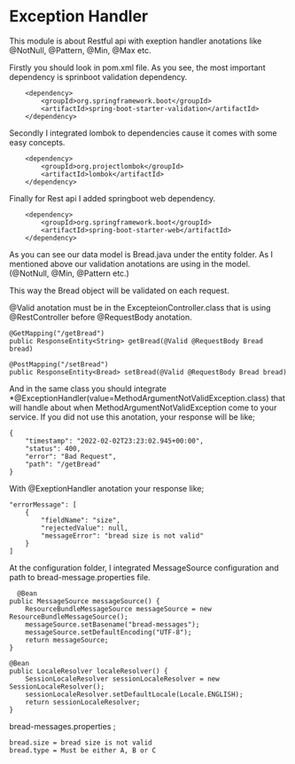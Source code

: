 # Exception Handler 

This module is  about Restful api with exeption handler anotations like @NotNull, @Pattern, @Min, @Max etc. 

Firstly you should look in pom.xml file. As you see, the most important dependency is sprinboot validation dependency. 

		<dependency>
			<groupId>org.springframework.boot</groupId>
			<artifactId>spring-boot-starter-validation</artifactId>
		</dependency>

Secondly I integrated lombok to dependencies cause it comes with some easy concepts. 

	    <dependency>
			<groupId>org.projectlombok</groupId>
			<artifactId>lombok</artifactId>
		</dependency>

Finally for Rest api I added springboot web dependency. 

        <dependency>
			<groupId>org.springframework.boot</groupId>
			<artifactId>spring-boot-starter-web</artifactId>
		</dependency>

As you can see our data model is Bread.java under the entity folder. As I mentioned above our validation anotations are using in the model.
(@NotNull, @Min, @Pattern etc.)

This way the Bread object will be validated on each request.  

@Valid anotation must be in the ExcepteionController.class that is using @RestController before @RequestBody anotation. 

    @GetMapping("/getBread")
    public ResponseEntity<String> getBread(@Valid @RequestBody Bread bread)

    @PostMapping("/setBread")
    public ResponseEntity<Bread> setBread(@Valid @RequestBody Bread bread)

And in the same class you should integrate *@ExceptionHandler(value=MethodArgumentNotValidException.class) that will handle about when MethodArgumentNotValidException come to your service.
If you did not use this anotation, your response will be like;

    {
        "timestamp": "2022-02-02T23:23:02.945+00:00",
        "status": 400,
        "error": "Bad Request",
        "path": "/getBread"
    }

With @ExeptionHandler anotation your response like;
    
    "errorMessage": [
        {
            "fieldName": "size",
            "rejectedValue": null,
            "messageError": "bread size is not valid"
        }
    ]

At the configuration folder, I integrated MessageSource configuration and path to bread-message.properties file. 

      @Bean
    public MessageSource messageSource() {
        ResourceBundleMessageSource messageSource = new ResourceBundleMessageSource();
        messageSource.setBasename("bread-messages");
        messageSource.setDefaultEncoding("UTF-8");
        return messageSource;
    }

    @Bean
    public LocaleResolver localeResolver() {
        SessionLocaleResolver sessionLocaleResolver = new SessionLocaleResolver();
        sessionLocaleResolver.setDefaultLocale(Locale.ENGLISH);
        return sessionLocaleResolver;
    }

bread-messages.properties ;

    bread.size = bread size is not valid
    bread.type = Must be either A, B or C


